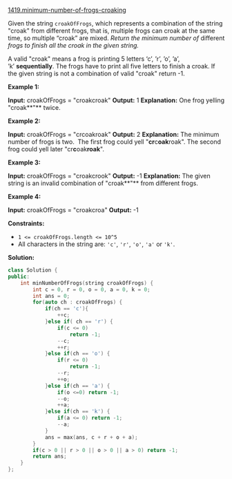 [1419.minimum-number-of-frogs-croaking](https://leetcode.com/problems/minimum-number-of-frogs-croaking/)  

Given the string `croakOfFrogs`, which represents a combination of the string "croak" from different frogs, that is, multiple frogs can croak at the same time, so multiple “croak” are mixed. _Return the minimum number of_ different _frogs to finish all the croak in the given string._

A valid "croak" means a frog is printing 5 letters ‘c’, ’r’, ’o’, ’a’, ’k’ **sequentially**. The frogs have to print all five letters to finish a croak. If the given string is not a combination of valid "croak" return -1.

**Example 1:**

**Input:** croakOfFrogs = "croakcroak"
**Output:** 1 
**Explanation:** One frog yelling "croak**"** twice.

**Example 2:**

**Input:** croakOfFrogs = "crcoakroak"
**Output:** 2 
**Explanation:** The minimum number of frogs is two. 
The first frog could yell "**cr**c**oak**roak".
The second frog could yell later "cr**c**oak**roak**".

**Example 3:**

**Input:** croakOfFrogs = "croakcrook"
**Output:** -1
**Explanation:** The given string is an invalid combination of "croak**"** from different frogs.

**Example 4:**

**Input:** croakOfFrogs = "croakcroa"
**Output:** -1

**Constraints:**

*   `1 <= croakOfFrogs.length <= 10^5`
*   All characters in the string are: `'c'`, `'r'`, `'o'`, `'a'` or `'k'`.  



**Solution:**  

```cpp
class Solution {
public:
    int minNumberOfFrogs(string croakOfFrogs) {
        int c = 0, r = 0, o = 0, a = 0, k = 0;
        int ans = 0;
        for(auto ch : croakOfFrogs) {
            if(ch == 'c'){
                ++c;
            }else if( ch == 'r') {
                if(c <= 0)
                    return -1;
                --c;
                ++r;
            }else if(ch == 'o') {
                if(r <= 0)
                    return -1;
                --r;
                ++o;
            }else if(ch == 'a') {
                if(o <=0) return -1;
                --o;
                ++a;
            }else if(ch == 'k') {
                if(a <= 0) return -1;
                --a;
            }
            ans = max(ans, c + r + o + a);
        }
        if(c > 0 || r > 0 || o > 0 || a > 0) return -1;
        return ans;
    }
};
```
      